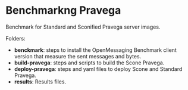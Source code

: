 # Benchmarkng Pravega

Benchmark for Standard and Sconified Pravega server images.

Folders:
- **benckmark**: steps to install the OpenMessaging Benchmark client version that measure the sent messages and bytes.
- **build-pravega**: steps and scripts to build the Scone Pravega.
- **deploy-pravega**: steps and yaml files to deploy Scone and Standard Pravega.
- **results**: Results files.

